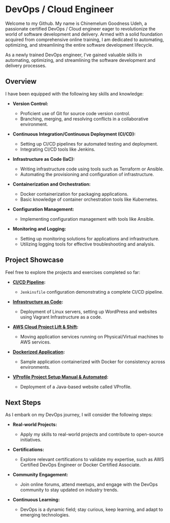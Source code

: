 # DevOps / Cloud Engineer

Welcome to my Github. My name is Chinemelum Goodness Udeh, a passionate certified DevOps / Cloud engineer eager to revolutionize the world of software development and delivery. Armed with a solid foundation acquired from comprehensive online training, I am dedicated to automating, optimizing, and streamlining the entire software development lifecycle.

As a newly trained DevOps engineer, I’ve gained valuable skills in automating, optimizing, and streamlining the software development and delivery processes.

## Overview

I have been equipped with the following key skills and knowledge:

- **Version Control:**
  - Proficient use of Git for source code version control.
  - Branching, merging, and resolving conflicts in a collaborative environment.

- **Continuous Integration/Continuous Deployment (CI/CD):**
  - Setting up CI/CD pipelines for automated testing and deployment.
  - Integrating CI/CD tools like Jenkins.

- **Infrastructure as Code (IaC):**
  - Writing infrastructure code using tools such as Terraform or Ansible.
  - Automating the provisioning and configuration of infrastructure.

- **Containerization and Orchestration:**
  - Docker containerization for packaging applications.
  - Basic knowledge of container orchestration tools like Kubernetes.

- **Configuration Management:**
  - Implementing configuration management with tools like Ansible.

- **Monitoring and Logging:**
  - Setting up monitoring solutions for applications and infrastructure.
  - Utilizing logging tools for effective troubleshooting and analysis.

## Project Showcase

Feel free to explore the projects and exercises completed so far:

- **[CI/CD Pipeline](https://github.com/udehgoodness/devops/tree/main/CI-Jenkins):**
  - `Jenkinsfile` configuration demonstrating a complete CI/CD pipeline.

- **[Infrastructure as Code](https://github.com/udehgoodness/devops/tree/main/Vagrant%20%26%20Linux%20Servers):**
  - Deployment of Linux servers, setting up WordPress and websites using Vagrant Infrastructure as a code.

- **[AWS Cloud Project Lift & Shift](https://github.com/udehgoodness/devops/tree/main/AWS%20Cloud%20Project%20Lift%26Shift):**
  - Moving application services running on Physical/Virtual machines to AWS services.

- **[Dockerized Application](https://github.com/udehgoodness/devops/tree/main/Containers):**
  - Sample application containerized with Docker for consistency across environments.

- **[VProfile Project Setup Manual & Automated](https://github.com/udehgoodness/devops/tree/main/VProfile%20Project%20Setup%20Manual%20%26%20Automated):**
  - Deployment of a Java-based website called VProfile.

## Next Steps

As I embark on my DevOps journey, I will consider the following steps:

- **Real-world Projects:**
  - Apply my skills to real-world projects and contribute to open-source initiatives.

- **Certifications:**
  - Explore relevant certifications to validate my expertise, such as AWS Certified DevOps Engineer or Docker Certified Associate.

- **Community Engagement:**
  - Join online forums, attend meetups, and engage with the DevOps community to stay updated on industry trends.

- **Continuous Learning:**
  - DevOps is a dynamic field; stay curious, keep learning, and adapt to emerging technologies.

